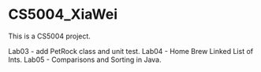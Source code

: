 # CS5004_XiaWei

This is a CS5004 project.

Lab03 - add PetRock class and unit test.
Lab04 - Home Brew Linked List of Ints.
Lab05 - Comparisons and Sorting in Java.

